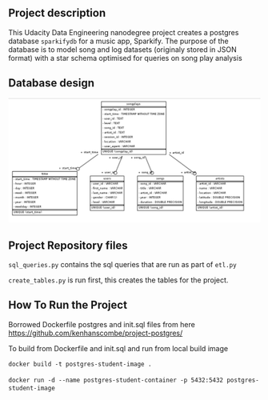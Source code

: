 ## Project description

This Udacity Data Engineering nanodegree project creates a postgres database `sparkifydb` for a music app, Sparkify. The purpose of the database is to model song and log datasets (originaly stored in JSON format) with a star schema optimised for queries on song play analysis

## Database design

![database image](erd_image.png)

## Project Repository files

`sql_queries.py` contains the sql queries that are run as part of `etl.py`

`create_tables.py` is run first, this creates the tables for the project. 

## How To Run the Project 

Borrowed Dockerfile postgres and init.sql files from here
https://github.com/kenhanscombe/project-postgres/

To build from Dockerfile and init.sql and run from local build image

```
docker build -t postgres-student-image .

docker run -d --name postgres-student-container -p 5432:5432 postgres-student-image
```